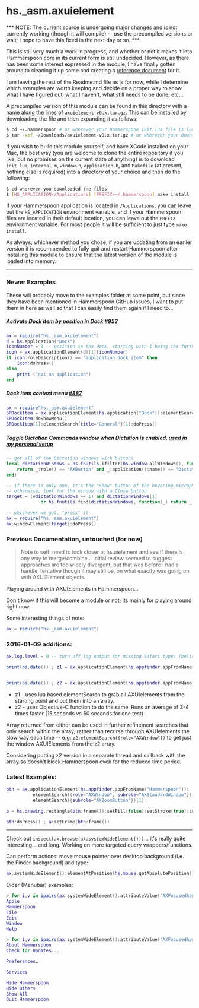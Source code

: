 hs._asm.axuielement
===================

*** NOTE: The current source is undergoing major changes and is not currently working (though it will compile) -- use the precompiled versions or wait; I hope to have this fixed in the next day or so. ***


This is still very much a work in progress, and whether or not it makes it into Hammerspoon core in its current form is still undecided.  However, as there has been some interest expressed in the module, I have finally gotten around to cleaning it up some and creating a [reference document](Reference.md) for it.

I am leaving the rest of the Readme.md file as is for now, while I determine which examples are worth keeping and decide on a proper way to show what I have figured out, what I haven't, what still needs to be done, etc...

A precompiled version of this module can be found in this directory with a name along the lines of `axuielement-v0.x.tar.gz`. This can be installed by downloading the file and then expanding it as follows:

~~~sh
$ cd ~/.hammerspoon # or wherever your Hammerspoon init.lua file is located
$ tar -xzf ~/Downloads/axuielement-v0.x.tar.gz # or wherever your downloads are located
~~~

If you wish to build this module yourself, and have XCode installed on your Mac, the best way (you are welcome to clone the entire repository if you like, but no promises on the current state of anything) is to download `init.lua`, `internal.m`, `window.h`, `application.h`, and `Makefile` (at present, nothing else is required) into a directory of your choice and then do the following:

~~~sh
$ cd wherever-you-downloaded-the-files
$ [HS_APPLICATION=/Applications] [PREFIX=~/.hammerspoon] make install
~~~

If your Hammerspoon application is located in `/Applications`, you can leave out the `HS_APPLICATION` environment variable, and if your Hammerspoon files are located in their default location, you can leave out the `PREFIX` environment variable.  For most people it will be sufficient to just type `make install`.

As always, whichever method you chose, if you are updating from an earlier version it is recommended to fully quit and restart Hammerspoon after installing this module to ensure that the latest version of the module is loaded into memory.

- - -

### Newer Examples

These will probably move to the examples folder at some point, but since they have been mentioned in Hammerspoon GitHub issues, I want to put them in here as well so that I can easily find them again if I need to...

##### Activate Dock item by position in Dock [#953](https://github.com/Hammerspoon/hammerspoon/issues/953)
~~~lua
ax = require("hs._asm.axuielement")
d = hs.application("Dock")
iconNumber = 1 -- position in the dock, starting with 1 being the furthest left item
icon = ax.applicationElement(d)[1][iconNumber]
if icon:roleDescription() == "application dock item" then
    icon:doPress()
else
    print ("not an application")
end
~~~

##### Dock Item context menu [#887](https://github.com/Hammerspoon/hammerspoon/issues/887)
~~~lua
ax = require"hs._asm.axuielement"
SPDockItem = ax.applicationElement(hs.application("Dock")):elementSearch{title="System Preferences"}[1]
SPDockItem:doShowMenu()
SPDockItem[1]:elementSearch{title="General"}[1]:doPress()
~~~

##### Toggle Dictation Commands window when Dictation is enabled, [used in my personal setup](https://github.com/asmagill/hammerspoon-config/blob/master/utils/speech.lua#L161)
~~~lua
-- get all of the Dictation windows with buttons
local dictationWindows = hs.fnutils.ifilter(hs.window.allWindows(), function(_)
    return _:role() == "AXButton" and _:application():name() == "Dictation"
end)

-- if there is only one, it's the "Show" button of the hovering microphone
-- otherwise, look for the window with a Close button
target = (#dictationWindows == 1) and dictationWindows[1]
             or hs.fnutils.find(dictationWindows, function(_) return _:subrole() == "AXCloseButton" end)

-- whichever we got, "press" it
ax = require("hs._asm.axuielement")
ax.windowElement(target):doPress()
~~~

### Previous Documentation, untouched (for now)

> Note to self: need to look closer at hs.uielement and see if there is any way to merge/combine... initial review seemed to suggest approaches are too widely divergent, but that was before I had a handle, tentative though it may still be, on what exactly was going on with AXUIElement objects.

Playing around with AXUIElements in Hammerspoon...

Don't know if this will become a module or not; its mainly for playing around right now.

Some interesting things of note:

~~~lua
ax = require("hs._asm.axuielement")
~~~

### 2016-01-09 additions:

~~~lua
ax.log.level = 0 -- turn off log output for missing Safari types (believed to be AXTextMarkerRef, and AXTextMarkerRangeRef, but they are private as far as I can determine so far, so... no joy for now.)

print(os.date()) ; z1 = ax.applicationElement(hs.appfinder.appFromName("Safari")):elementSearch({}) ; print(os.date(), #z1)


print(os.date()) ; z2 = ax.applicationElement(hs.appfinder.appFromName("Safari")):getAllChildElements() ; print(os.date(), #z2)
~~~

* z1 - uses lua based elementSearch to grab all AXUIelements from the starting point and put them into an array.
* z2 - uses Objective-C function to do the same.  Runs an average of 3-4 times faster (15 seconds vs 60 seconds for one test)

Array returned from either can be used in further refinement searches that only search within the array, rather than recurse through AXUIelements the slow way each time -- e.g. `z2:elementSearch({role="AXWindow"})` to get just the window AXUIElements from the z2 array.

Considering putting z2 version in a separate thread and callback with the array so doesn't block Hammerspoon even for the reduced time period.

### Latest Examples:

~~~lua
btn = ax.applicationElement(hs.appfinder.appFromName("Hammerspoon")):
          elementSearch({role="AXWindow", subrole="AXStandardWindow"})[1]:
          elementSearch({subrole="AXZoomButton"})[1]

a = hs.drawing.rectangle(btn:frame()):setFill(false):setStroke(true):setStrokeColor{red=1}:show()

btn:doPress() ; a:setFrame(btn:frame())
~~~


_ _ _

Check out `inspect(ax.browse(ax.systemWideElement()))`... it's really quite interesting... and long.  Working on more targeted query wrappers/functions.

Can perform actions: move mouse pointer over desktop background (i.e. the Finder background) and type:

~~~lua
ax.systemWideElement():elementAtPosition(hs.mouse.getAbsolutePosition()):performAction("AXShowMenu")
~~~

Older (Menubar) examples:

~~~lua
> for i,v in ipairs(ax.systemWideElement():attributeValue("AXFocusedApplication"):attributeValue("AXMenuBar"):attributeValue("AXChildren")) do print(v:attributeValue("AXTitle")) end
Apple
Hammerspoon
File
Edit
Window
Help

> for i,v in ipairs(ax.systemWideElement():attributeValue("AXFocusedApplication"):attributeValue("AXMenuBar"):attributeValue("AXChildren")[2]:attributeValue("AXChildren")[1]:attributeValue("AXChildren")) do print(v:attributeValue("AXTitle")) end
About Hammerspoon
Check for Updates...

Preferences…

Services

Hide Hammerspoon
Hide Others
Show All
Quit Hammerspoon
~~~
